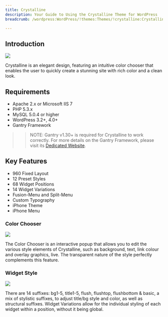 ```yaml
---
title: Crystalline
description: Your Guide to Using the Crystalline Theme for WordPress
breadcrumb: /wordpress:WordPress/!themes:Themes/!crystalline:Crystalline

---
```


Introduction
-----

![][crystalline]

Crystalline is an elegant design, featuring an intuitive color chooser that enables the user to quickly create a stunning site with rich color and a clean look.

Requirements
-----

* Apache 2.x or Microsoft IIS 7
* PHP 5.3.x
* MySQL 5.0.4 or higher
* WordPress 3.2+, 4.0+
* Gantry Framework

>> NOTE: Gantry v1.30+ is required for Crystalline to work correctly. For more details on the Gantry Framework, please visit its [Dedicated Website][gantry].

Key Features
-----

* 960 Fixed Layout
* 12 Preset Styles
* 68 Widget Positions
* 14 Widget Variations
* Fusion-Menu and Split-Menu
* Custom Typography
* iPhone Theme
* iPhone Menu

### Color Chooser

![][color]

The Color Chooser is an interactive popup that allows you to edit the various style elements of Crystalline, such as background, text, link colour and overlay graphics, live. The transparent nature of the style perfectly complements this feature.

### Widget Style

![][widgetstyle]

There are 14 suffixes: bg1-5, title1-5, flush, flushtop, flushbottom & basic, a mix of stylistic suffixes, to adjust title/bg style and color, as well as structural suffixes. Widget Variations allow for the individual styling of each widget within a position, without it being global.

[gantry]: http://www.gantry-framework.org/
[gantry_install]: ../../start/gantry.md
[crystalline]: assets/crystalline.jpeg
[color]: assets/color.jpg
[widgetstyle]: assets/widgetstyle.jpg
[bootstrap]: http://twitter.github.com/bootstrap/
